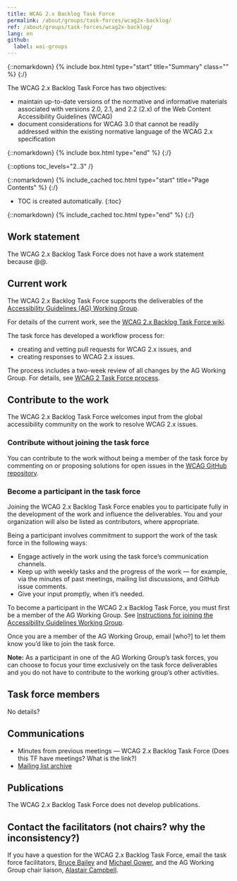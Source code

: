 ```yaml
---
title: WCAG 2.x Backlog Task Force
permalink: /about/groups/task-forces/wcag2x-backlog/
ref: /about/groups/task-forces/wcag2x-backlog/
lang: en
github:
  label: wai-groups
---
```


{::nomarkdown}
{% include box.html type="start" title="Summary" class="" %}
{:/}

The WCAG 2.x Backlog Task Force has two objectives:

* maintain up-to-date versions of the normative and informative materials associated with versions 2.0, 2.1, and 2.2 (2.x) of the Web Content Accessibility Guidelines (WCAG)
* document considerations for WCAG 3.0 that cannot be readily addressed within the existing normative language of the WCAG 2.x specification

{::nomarkdown}
{% include box.html type="end" %}
{:/}

{::options toc_levels="2..3" /}

{::nomarkdown}
{% include_cached toc.html type="start" title="Page Contents" %}
{:/}

-   TOC is created automatically.
{:toc}

{::nomarkdown}
{% include_cached toc.html type="end" %}
{:/}

## Work statement

The WCAG 2.x Backlog Task Force does not have a work statement because @@.

## Current work

The WCAG 2.x Backlog Task Force supports the deliverables of the [Accessibility Guidelines (AG) Working Group](/about/groups/agwg/).

For details of the current work, see the [WCAG 2.x Backlog Task Force wiki](https://github.com/w3c/wcag/wiki).

The task force has developed a workflow process for:

* creating and vetting pull requests for WCAG 2.x issues, and
* creating responses to WCAG 2.x issues. 

The process includes a two-week review of all changes by the AG Working Group. For details, see [WCAG 2 Task Force process](https://github.com/w3c/wcag/wiki/WCAG-2-Task-Force-process).

## Contribute to the work

The WCAG 2.x Backlog Task Force welcomes input from the global accessibility community on the work to resolve WCAG 2.x issues.

### Contribute without joining the task force

You can contribute to the work without being a member of the task force by commenting on or proposing solutions for open issues in the [WCAG GitHub repository](https://github.com/w3c/wcag/issues).

### Become a participant in the task force

Joining the WCAG 2.x Backlog Task Force enables you to participate fully in the development of the work and influence the deliverables. You and your organization will also be listed as contributors, where appropriate.

Being a participant involves commitment to support the work of the task force in the following ways:

* Engage actively in the work using the task force’s communication channels.
* Keep up with weekly tasks and the progress of the work &mdash; for example, via the minutes of past meetings, mailing list discussions, and GitHub issue comments.
* Give your input promptly, when it’s needed.

To become a participant in the WCAG 2.x Backlog Task Force, you must first be a member of the AG Working Group. See [Instructions for joining the Accessibility Guidelines Working Group](https://www.w3.org/groups/wg/ag/instructions/).

Once you are a member of the AG Working Group, email [who?] to let them know you’d like to join the task force. 

**Note:** As a participant in one of the AG Working Group’s task forces, you can choose to focus your time exclusively on the task force deliverables and you do not have to contribute to the working group’s other activities.

## Task force members

No details?

## Communications

* Minutes from previous meetings &mdash; WCAG 2.x Backlog Task Force (Does this TF have meetings? What is the link?)
* [Mailing list archive](https://lists.w3.org/Archives/Public/public-wcag2-issues/)

## Publications

The WCAG 2.x Backlog Task Force does not develop publications.

## Contact the facilitators (not chairs? why the inconsistency?)

If you have a question for the WCAG 2.x Backlog Task Force, email the task force facilitators, [Bruce Bailey](https://www.w3.org/groups/wg/ag/participants/#bbailey) and [Michael Gower](https://www.w3.org/groups/wg/ag/participants/#mbgower), and the AG Working Group chair liaison, [Alastair Campbell](https://www.w3.org/groups/wg/ag/participants/#acampbel).